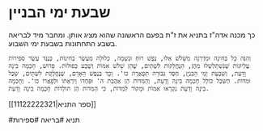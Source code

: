 # שבעת ימי הבניין
כך מכנה אדה"ז בתניא את ז"ת בפעם הראשונה שהוא מציג אותן.
ומחבר מיד לבריאה בשבע התחתונות בשבעת ימי השבוע.

	וְהִנֵּה כָּל בְּחִינָה וּמַדְרֵגָה מִשָּׁלֹשׁ אֵלּוּ, נֶפֶשׁ רוּחַ וּנְשָׁמָה, כְּלוּלָה מֵעֶשֶׂר בְּחִינוֹת, כְּנֶגֶד עֶשֶׂר סְפִירוֹת עֶלְיוֹנוֹת שֶׁנִּשְׁתַּלְשְׁלוּ מֵהֶן, הַנֶּחֱלָקוֹת לִשְׁתַּיִם, שֶׁהֵן שָׁלֹש אִמּוֹת וְשֶׁבַע כְּפוּלוֹת. פֵּרוּשׁ, חָכְמָה בִּינָה וָדַעַת, וְשִׁבְעַת יְמֵי הַבִּנְיָן, חֶסֶד גְּבוּרָה תִּפְאֶרֶת כו'. וְכָךְ בְּנֶפֶשׁ הָאָדָם, שֶׁנֶּחֱלֶקֶת לִשְׁתַּיִם, שֵׂכֶל וּמִדּוֹת. הַשֵּׂכֶל כּוֹלֵל חָכְמָה בִּינָה וָדַעַת, וְהַמִּדּוֹת הֵן אַהֲבַת ה' וּפַּחְדּוֹ וְיִרְאָתוֹ וּלְפָאֲרוֹ כו'. וְחָכְמָה בִּינָה וָדַעַת נִקְרְאוּ אִמּוֹת וּמָקוֹר לְמִדּוֹת, כִּי הַמִּדּוֹת הֵן תּוֹלְדוֹת חָכְמָה בִּינָה וָדַעַת.

[[11122222321|ספר התניא]]

#תניא 
#בריאה
#ספירות